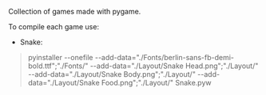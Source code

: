 Collection of games made with pygame.

To compile each game use:
- Snake:
> pyinstaller --onefile --add-data="./Fonts/berlin-sans-fb-demi-bold.ttf";"./Fonts/" --add-data="./Layout/Snake Head.png";"./Layout/" --add-data="./Layout/Snake Body.png";"./Layout/" --add-data="./Layout/Snake Food.png";"./Layout/" Snake.pyw
